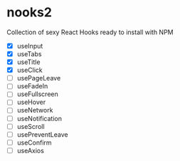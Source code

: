 # nooks2

Collection of sexy React Hooks ready to install with NPM

- [x] useInput
- [x] useTabs
- [x] useTitle
- [x] useClick
- [ ] usePageLeave
- [ ] useFadeIn
- [ ] useFullscreen
- [ ] useHover
- [ ] useNetwork
- [ ] useNotification
- [ ] useScroll
- [ ] usePreventLeave
- [ ] useConfirm
- [ ] useAxios

